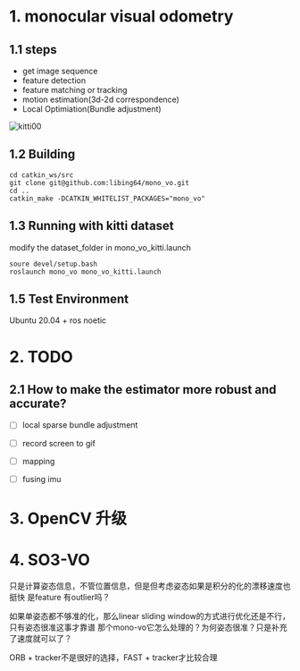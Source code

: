 # 1. monocular visual odometry


## 1.1 steps
* get image sequence
* feature detection
* feature matching or tracking
* motion estimation(3d-2d correspondence)
* Local Optimiation(Bundle adjustment)


![kitti00](https://github.com/libing64/mono_vo/blob/mono_vo_so3/image/mono_vo_so3.png)

## 1.2 Building
```
cd catkin_ws/src
git clone git@github.com:libing64/mono_vo.git
cd ..
catkin_make -DCATKIN_WHITELIST_PACKAGES="mono_vo"
```
## 1.3 Running with kitti dataset
modify the dataset_folder in mono_vo_kitti.launch 
```
soure devel/setup.bash
roslaunch mono_vo mono_vo_kitti.launch
```

## 1.5 Test Environment
Ubuntu 20.04 + ros noetic


# 2. TODO
## 2.1 How to make the estimator more robust and accurate?
- [ ] local sparse bundle adjustment
- [ ] record screen to gif
- [ ] mapping
- [ ] fusing imu 


# 3. OpenCV 升级

# 4. SO3-VO
只是计算姿态信息，不管位置信息，但是但考虑姿态如果是积分的化的漂移速度也挺快
是feature 有outlier吗？

如果单姿态都不够准的化，那么linear sliding window的方式进行优化还是不行，只有姿态很准这事才靠谱
那个mono-vo它怎么处理的？为何姿态很准？只是补充了速度就可以了？

ORB + tracker不是很好的选择，FAST + tracker才比较合理 